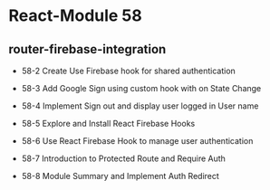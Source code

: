 # React-Module 58

## router-firebase-integration

- 58-2 Create Use Firebase hook for shared authentication

- 58-3 Add Google Sign using custom hook with on State Change

- 58-4 Implement Sign out and display user logged in User name

- 58-5 Explore and Install React Firebase Hooks

- 58-6 Use React Firebase Hook to manage user authentication

- 58-7 Introduction to Protected Route and Require Auth

- 58-8 Module Summary and Implement Auth Redirect